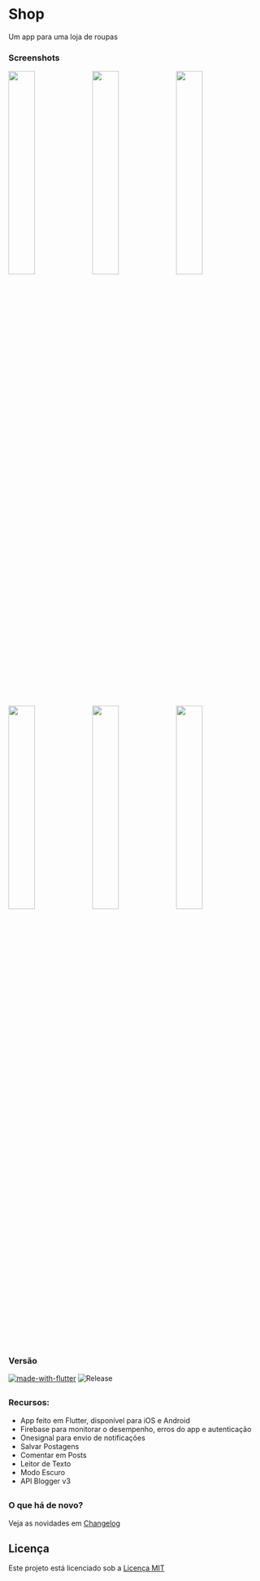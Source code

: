 # Shop

Um app para uma loja de roupas

### Screenshots

<img src="screenshots/preview.png?raw=true" width="32%"> <img src="screenshots/preview2.png?raw=true" width="32%"> <img src="screenshots/preview3.png?raw=true" width="32%"> <img src="screenshots/preview4.png?raw=true" width="32%">  <img src="screenshots/preview5.png?raw=true" width="32%">  <img src="screenshots/preview6.png?raw=true" width="32%">

##

### Versão
[![made-with-flutter](https://img.shields.io/badge/Made%20with-Flutter-1f425f.svg)](https://flutter.dev/)
![Release](https://img.shields.io/github/v/release/hendrilmendes/Shop)
##

### Recursos:

* App feito em Flutter, disponível para iOS e Android
* Firebase para monitorar o desempenho, erros do app e autenticação
* Onesignal para envio de notificações
* Salvar Postagens
* Comentar em Posts
* Leitor de Texto
* Modo Escuro
* API Blogger v3
##

### O que há de novo?

Veja as novidades em [Changelog](Changelog.md)
##

## Licença
Este projeto está licenciado sob a [Licença MIT](LICENSE.md)